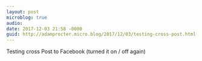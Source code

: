 ```yaml
---
layout: post
microblog: true
audio: 
date: 2017-12-03 21:58 -0000
guid: http://adamprocter.micro.blog/2017/12/03/testing-cross-post.html
---
```

Testing cross Post to Facebook (turned it on / off again)
